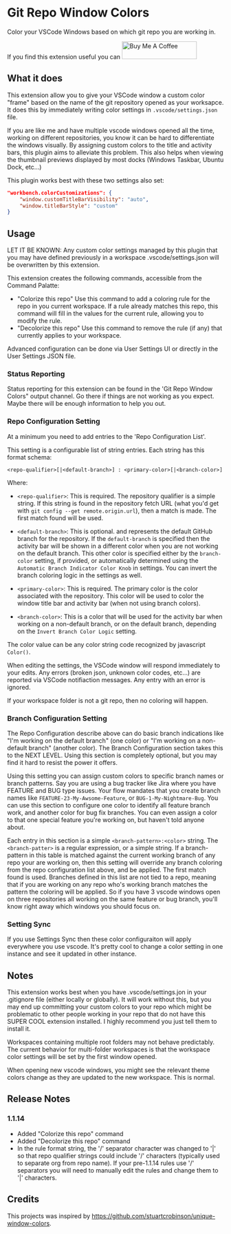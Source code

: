 # Git Repo Window Colors

Color your VSCode Windows based on which git repo you are working in.

If you find this extension useful you can <a href="https://www.buymeacoffee.com/KevinMills" target="_blank"><img src="https://cdn.buymeacoffee.com/buttons/default-orange.png" alt="Buy Me A Coffee" height="41" width="174"></a>

## What it does

This extension allow you to give your VSCode window a custom color "frame" based on the name of the git repository opened as your worksapce. It does this by immediately writing color settings in `.vscode/settings.json` file.

If you are like me and have multiple vscode windows opened all the time, working on different repositories, you know it can be hard to differentiate the windows visually. By assigning custom colors to the title and activity bars, this plugin aims to alleviate this problem. This also helps when viewing the thumbnail previews displayed by most docks (Windows Taskbar, Ubuntu Dock, etc...)

This plugin works best with these two settings also set:

```json
"workbench.colorCustomizations": {
    "window.customTitleBarVisibility": "auto",
    "window.titleBarStyle": "custom"
}
```

## Usage

LET IT BE KNOWN: Any custom color settings managed by this plugin that you may have defined previously in a workspace .vscode/settings.json will be overwritten by this extension.

This extension creates the following commands, accessible from the Command Palatte:

- "Colorize this repo" Use this command to add a coloring rule for the repo in you current workspace. If a rule already matches this repo, this command will fill in the values for the current rule, allowing you to modify the rule.
- "Decolorize this repo" Use this command to remove the rule (if any) that currently applies to your workspace.

Advanced configuration can be done via User Settings UI or directly in the User Settings JSON file.

### Status Reporting

Status reporting for this extension can be found in the 'Git Repo Window Colors" output channel. Go there if things are not working as you expect.  Maybe there will be enough information to help you out.

### Repo Configuration Setting

At a minimum you need to add entries to the 'Repo Configuration List'.

This setting is a configurable list of string entries. Each string has this format schema:

`<repo-qualifier>[|<default-branch>] : <primary-color>[|<branch-color>]`

Where:

- `<repo-qualifier>`: This is required. The repository qualifier is a simple string. If this string is found in the repository fetch URL (what you'd get with `git config --get remote.origin.url`), then a match is made. The first match found will be used.
- `<default-branch>`: This is optional. and represents the default GitHub branch for the repository. If the `default-branch` is specified then the activity bar will be shown in a different color when you are not working on the default branch. This other color is specified either by the `branch-color` setting, if provided, or automatically determined using the `Automatic Branch Indicator Color Knob` in settings. You can invert the branch coloring logic in the settings as well.

- `<primary-color>`: This is required. The primary color is the color associated with the repository. This color will be used to color the window title bar and activity bar (when not using branch colors).

- `<branch-color>`: This is a color that will be used for the activity bar when working on a non-default branch, or on the default branch, depending on the `Invert Branch Color Logic` setting.

The color value can be any color string code recognized by javascript `Color()`.

When editing the settings, the VSCode window will respond immediately to your edits. Any errors (broken json, unknown color codes, etc...) are reported via VSCode notifiaction messages. Any entry with an error is ignored.

If your workspace folder is not a git repo, then no coloring will happen.

### Branch Configuration Setting

The Repo Configuration describe above can do basic branch indications like "I'm working on the default branch" (one color) or "I'm working on a non-default branch" (another color). The Branch Configuration section takes this to the NEXT LEVEL. Using this section is completely optional, but you may find it hard to resist the power it offers.

Using this setting you can assign custom colors to specific branch names or branch patterns. Say you are using a bug tracker like Jira where you have FEATURE and BUG type issues. Your flow mandates that you create branch names like `FEATURE-23-My-Awsome-Feature`, or `BUG-1-My-Nightmare-Bug`. You can use this section to configure one color to identify all feature branch work, and another color for bug fix branches. You can even assign a color to that one special feature you're working on, but haven't told anyone about.

Each entry in this section is a simple `<branch-pattern>:<color>` string. The `<branch-patter>` is a regular expression, or a simple string. If a branch-pattern in this table is matched against the current working branch of any repo your are working on, then this setting will override any branch coloring from the repo configuration list above, and be applied. The first match found is used. Branches defined in this list are not tied to a repo, meaning that if you are working on any repo who's working branch matches the pattern the coloring will be applied. So if you have 3 vscode windows open on three repositories all working on the same feature or bug branch, you'll know right away which windows you should focus on.

### Setting Sync

If you use Settings Sync then these color configuraiton will apply everywhere you use vscode. It's pretty cool to change a color setting in one instance and see it updated in other instance.

## Notes

This extension works best when you have .vscode/settings.jon in your .gitignore file (either locally or globally). It will work without this, but you may end up committing your custom colors to your repo which might be problematic to other people working in your repo that do not have this SUPER COOL extension installed. I highly recommend you just tell them to install it.

Workspaces containing multiple root folders may not behave predictably. The current behavior for multi-folder workspaces is that the workspace color settings will be set by the first window opened.

When opening new vscode windows, you might see the relevant theme colors change as they are updated to the new workspace. This is normal.

## Release Notes

### 1.1.14

- Added "Colorize this repo" command
- Added "Decolorize this repo" command
- In the rule format string, the '/' separator character was changed to '|' so that repo qualifier strings could include '/' characters (typically used to separate org from repo name).  If your pre-1.1.14 rules use '/' separators you will need to manually edit the rules and change them to '|' characters.

## Credits

This projects was inspired by <https://github.com/stuartcrobinson/unique-window-colors>.
